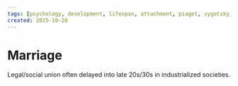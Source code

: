 ```yaml
---
tags: [psychology, development, lifespan, attachment, piaget, vygotsky, adolescence, adulthood, aging, morality]
created: 2025-10-20
---
```

# Marriage

Legal/social union often delayed into late 20s/30s in industrialized societies.
